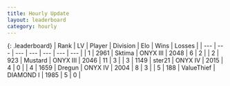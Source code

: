 ```yaml
---
title: Hourly Update
layout: leaderboard
category: hourly
---
```


{: .leaderboard}
| Rank | LV | Player | Division | Elo | Wins | Losses |
| --- | --- | --- | --- | --- | --- | --- |
| <span data-change="0">1</span> | 2961 | <span title="ID: 353063">Sktima</span> | ONYX III | <span data-change="0">2048</span> | <span data-change="0">6</span> | <span data-change="0">2</span> |
| <span data-change="0">2</span> | 923 | <span title="ID: 611082">Mustard</span> | ONYX III | <span data-change="0">2046</span> | <span data-change="0">11</span> | <span data-change="0">3</span> |
| <span data-change="0">3</span> | 1149 | <span title="ID: 652474">ster21</span> | ONYX IV | <span data-change="0">2015</span> | <span data-change="0">4</span> | <span data-change="0">0</span> |
| <span data-change="0">4</span> | 1659 | <span title="ID: 337810">Dregun</span> | ONYX IV | <span data-change="0">2004</span> | <span data-change="0">8</span> | <span data-change="0">3</span> |
| <span data-change="1">5</span> | 188 | <span title="ID: 497604">ValueThief</span> | DIAMOND I | <span data-change="0">1985</span> | <span data-change="0">5</span> | <span data-change="0">0</span> |